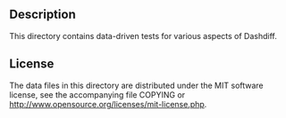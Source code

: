 Description
------------

This directory contains data-driven tests for various aspects of Dashdiff.

License
--------

The data files in this directory are distributed under the MIT software
license, see the accompanying file COPYING or
http://www.opensource.org/licenses/mit-license.php.

